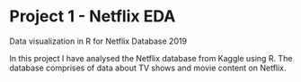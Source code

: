 # Project 1 - Netflix EDA

Data visualization in R for Netflix Database 2019

In this project I have analysed the Netflix database from Kaggle using R. 
The database comprises of data about TV shows and movie content on Netflix.
